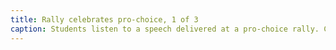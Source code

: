 ```yaml
---
title: Rally celebrates pro-choice, 1 of 3
caption: Students listen to a speech delivered at a pro-choice rally. Charles Inkeles writes that 250 people gathered on the New Haven Green to celebrate International Women’s Day and call for greater access to safe, legal abortions. The demonstration was organized by the March 8th coalition and other representatives from various New Haven organizations fighting for women’s reproductive rights. From The Yale Daily News, 9 March 1989, Courtesy of the YDN Archives.
---
```

